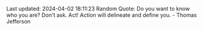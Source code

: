 Last updated: 2024-04-02 18:11:23
Random Quote: Do you want to know who you are? Don't ask. Act! Action will delineate and define you. - Thomas Jefferson